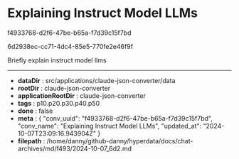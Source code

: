 # Explaining Instruct Model LLMs

f4933768-d2f6-47be-b65a-f7d39c15f7bd

6d2938ec-cc71-4dc4-85e5-770fe2e46f9f

Briefly explain instruct model llms

---

* **dataDir** : src/applications/claude-json-converter/data
* **rootDir** : claude-json-converter
* **applicationRootDir** : claude-json-converter
* **tags** : p10.p20.p30.p40.p50
* **done** : false
* **meta** : {
  "conv_uuid": "f4933768-d2f6-47be-b65a-f7d39c15f7bd",
  "conv_name": "Explaining Instruct Model LLMs",
  "updated_at": "2024-10-07T23:09:16.943904Z"
}
* **filepath** : /home/danny/github-danny/hyperdata/docs/chat-archives/md/f493/2024-10-07_6d2.md